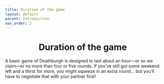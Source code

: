 ```yaml
---
title: Duration of the game
layout: default
parent: Introduction
nav_order: 2
---
```

<h1 style="text-align: center;"> Duration of the game</h1>


A basic game of Deathburgh is designed to last about an hour—or so we claim—or no more
than four or five rounds. If you’ve still got some weekend left and a thirst for more, you might
squeeze in an extra round… but you’ll have to negotiate that with your partner first!



